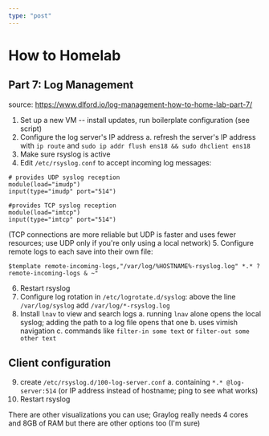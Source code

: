 ```yaml
---
type: "post"
---
```


# How to Homelab
## Part 7: Log Management

source: https://www.dlford.io/log-management-how-to-home-lab-part-7/

1. Set up a new VM -- install updates, run boilerplate configuration (see script)
2. Configure the log server's IP address 
    a. refresh the server's IP address with `ip route` and `sudo ip addr flush ens18 && sudo dhclient ens18`
3. Make sure rsyslog is active
4. Edit `/etc/rsyslog.conf` to accept incoming log messages:
```
# provides UDP syslog reception
module(load="imudp")
input(type="imudp" port="514")

#provides TCP syslog reception
module(load="imtcp")
input(type="imtcp" port="514")
```
(TCP connections are more reliable but UDP is faster and uses fewer resources; use UDP only if you're only using a local network)
5. Configure remote logs to each save into their own file:
```
$template remote-incoming-logs,"/var/log/%HOSTNAME%-rsyslog.log" *.* ?remote-incoming-logs & ~"
```
6. Restart rsyslog
7. Configure log rotation in `/etc/logrotate.d/syslog`: above the line `/var/log/syslog` add `/var/log/*-rsyslog.log`
8. Install `lnav` to view and search logs
    a. running `lnav` alone opens the local syslog; adding the path to a log file opens that one
    b. uses vimish navigation
    c. commands like `filter-in some text` or `filter-out some other text`

## Client configuration
9. create `/etc/rsyslog.d/100-log-server.conf`
    a.  containing `*.* @log-server:514` (or IP address instead of hostname; ping to see what works)
10. Restart rsyslog

There are other visualizations you can use; Graylog really needs 4 cores and 8GB of RAM but there are other options too (I'm sure)



